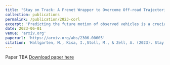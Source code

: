 ```yaml
---
title: "Stay on Track: A Frenet Wrapper to Overcome Off-road Trajectories in Vehicle Motion Prediction"
collection: publications
permalink: /publication/2023-corl
excerpt: 'Predicting the future motion of observed vehicles is a crucial en- abler for safe autonomous driving. The field of motion prediction has seen large progress recently with State-of-the-Art (SotA) models achieving impressive re- sults on large-scale public benchmarks. However, recent work revealed that learning-based methods are prone to predict off-road trajectories in challenging scenarios. These can be created by perturbing existing scenarios with additional turns in front of the target vehicle while the motion history is left unchanged. We argue that this indicates that SotA models do not consider the map information sufficiently and demonstrate how this can be solved, by representing model inputs and outputs in a Frenet frame defined by lane centreline sequences. To this end, we present a general wrapper that leverages a Frenet representation of the scene and that can be applied to SotA models without changing their architecture. We demonstrate the effectiveness of this approach in a comprehensive benchmark us- ing two SotA motion prediction models. Our experiments show that this reduces the off-road rate on challenging scenarios by more than 90%, without sacrificing average performance.'
date: 2023-06-01
venue: 'arxiv.org'
paperurl: 'https://arxiv.org/abs/2306.00605'
citation: 'Hallgarten, M., Kisa, I.,Stoll, M., & Zell, A. (2023). Stay on Track: A Frenet Wrapper to Overcome Off-road Trajectories in Vehicle Motion Prediction. arXiv preprint arXiv:arXiv:2306.00605.'
---
```

Paper TBA
[Download paper here](#paper)